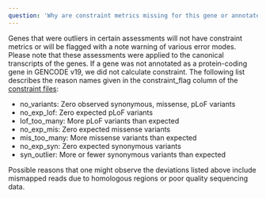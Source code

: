 ```yaml
---
question: 'Why are constraint metrics missing for this gene or annotated with a note?'
---
```


Genes that were outliers in certain assessments will not have constraint metrics or will be flagged with a note warning of various error modes. Please note that these assessments were applied to the canonical transcripts of the genes. If a gene was not annotated as a protein-coding gene in GENCODE v19, we did not calculate constraint. The following list describes the reason names given in the constraint_flag column of the [constraint files](/downloads#v2-constraint):

- no_variants: Zero observed synonymous, missense, pLoF variants
- no_exp_lof: Zero expected pLoF variants
- lof_too_many: More pLoF variants than expected
- no_exp_mis: Zero expected missense variants
- mis_too_many: More missense variants than expected
- no_exp_syn: Zero expected synonymous variants
- syn_outlier: More or fewer synonymous variants than expected

Possible reasons that one might observe the deviations listed above include mismapped reads due to homologous regions or poor quality sequencing data.

